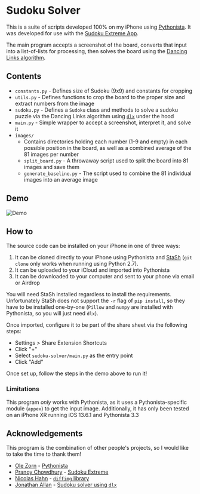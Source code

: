 # Sudoku Solver

This is a suite of scripts developed 100% on my iPhone using [Pythonista](http://omz-software.com/pythonista/). It was developed for use with the [Sudoku Extreme App](https://apps.apple.com/us/app/sudoku-extreme-classic-number/id1451683705).

The main program accepts a screenshot of the board, converts that input into a list-of-lists for processing, then solves the board using the [Dancing Links algorithm](https://en.wikipedia.org/wiki/Dancing_Links#:~:text=In%20computer%20science%2C%20dancing%20links,for%20the%20exact%20cover%20problem.).

## Contents
- `constants.py` - Defines size of Sudoku (9x9) and constants for cropping
- `utils.py` - Defines functions to crop the board to the proper size and extract numbers from the image
- `sudoku.py` - Defines a `Sudoku` class and methods to solve a sudoku puzzle via the Dancing Links algorithm using [`dlx`](https://pypi.org/project/dlx/) under the hood
- `main.py` - Simple wrapper to accept a screenshot, interpret it, and solve it
- `images/`
  - Contains directories holding each number (1-9 and empty) in each possible position in the board, as well as a combined average of the 81 images per number
  - `split_board.py` - A throwaway script used to split the board into 81 images and save them
  - `generate_baseline.py` - The script used to combine the 81 individual images into an average image

## Demo
![Demo](media/demo.gif)

## How to
The source code can be installed on your iPhone in one of three ways:

1. It can be cloned directly to your iPhone using Pythonista and [StaSh](https://github.com/ywangd/stash) (`git clone` only works when running using Python 2.7). 
2. It can be uploaded to your iCloud and imported into Pythonista
3. It can be downloaded to your computer and sent to your phone via email or Airdrop

You will need StaSh installed regardless to install the requirements. Unfortunately StaSh does not support the `-r` flag of `pip install`, so they have to be installed one-by-one (`Pillow` and `numpy` are installed with Pythonista, so you will just need `dlx`).

Once imported, configure it to be part of the share sheet via the following steps:

- Settings > Share Extension Shortcuts
- Click "+"
- Select `sudoku-solver/main.py` as the entry point
- Click "Add"

Once set up, follow the steps in the demo above to run it!

### Limitations
This program _only_ works with Pythonista, as it uses a Pythonista-specific module (`appex`) to get the input image. Additionally, it has only been tested on an iPhone XR running iOS 13.6.1 and Pythonista 3.3

## Acknowledgements
This program is the combination of other people's projects, so I would like to take the time to thank them!

- [Ole Zorn](https://omz-software.com/) - [Pythonista](https://omz-software.com/pythonista/index.html)
- [Pranoy Chowdhury](https://apps.apple.com/us/developer/pranoy-chowdhury/id952263202) - [Sudoku Extreme](https://apps.apple.com/us/app/sudoku-extreme-classic-number/id1451683705)
- [Nicolas Hahn](https://github.com/nicolashahn) - [`diffimg` library](https://github.com/nicolashahn/diffimg)
- [Jonathan Allan](https://github.com/jjallan) - [Sudoku solver using `dlx`](https://github.com/jjallan/sudoku)